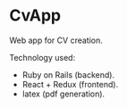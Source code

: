 
CvApp
=============
Web app for CV creation.

Technology used: 
* Ruby on Rails (backend).
* React + Redux (frontend).
* latex (pdf generation).
